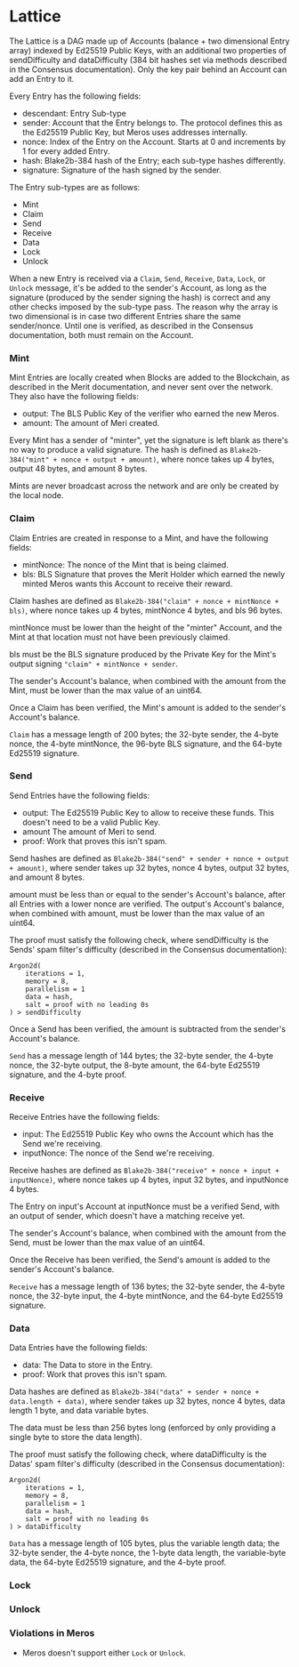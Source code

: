 # Lattice

The Lattice is a DAG made up of Accounts (balance + two dimensional Entry array) indexed by Ed25519 Public Keys, with an additional two properties of sendDifficulty and dataDifficulty (384 bit hashes set via methods described in the Consensus documentation). Only the key pair behind an Account can add an Entry to it.

Every Entry has the following fields:

- descendant: Entry Sub-type
- sender: Account that the Entry belongs to. The protocol defines this as the Ed25519 Public Key, but Meros uses addresses internally.
- nonce: Index of the Entry on the Account. Starts at 0 and increments by 1 for every added Entry.
- hash: Blake2b-384 hash of the Entry; each sub-type hashes differently.
- signature: Signature of the hash signed by the sender.

The Entry sub-types are as follows:

- Mint
- Claim
- Send
- Receive
- Data
- Lock
- Unlock

When a new Entry is received via a `Claim`, `Send`, `Receive`, `Data`, `Lock`, or `Unlock` message, it's be added to the sender's Account, as long as the signature (produced by the sender signing the hash) is correct and any other checks imposed by the sub-type pass. The reason why the array is two dimensional is in case two different Entries share the same sender/nonce. Until one is verified, as described in the Consensus documentation, both must remain on the Account.

### Mint

Mint Entries are locally created when Blocks are added to the Blockchain, as described in the Merit documentation, and never sent over the network. They also have the following fields:

- output: The BLS Public Key of the verifier who earned the new Meros.
- amount: The amount of Meri created.

Every Mint has a sender of "minter", yet the signature is left blank as there's no way to produce a valid signature. The hash is defined as `Blake2b-384("mint" + nonce + output + amount)`, where nonce takes up 4 bytes, output 48 bytes, and amount 8 bytes.

Mints are never broadcast across the network and are only be created by the local node.

### Claim

Claim Entries are created in response to a Mint, and have the following fields:

- mintNonce: The nonce of the Mint that is being claimed.
- bls: BLS Signature that proves the Merit Holder which earned the newly minted Meros wants this Account to receive their reward.

Claim hashes are defined as `Blake2b-384("claim" + nonce + mintNonce + bls)`, where nonce takes up 4 bytes, mintNonce 4 bytes, and bls 96 bytes.

mintNonce must be lower than the height of the "minter" Account, and the Mint at that location must not have been previously claimed.

bls must be the BLS signature produced by the Private Key for the Mint's output signing `"claim" + mintNonce + sender`.

The sender's Account's balance, when combined with the amount from the Mint, must be lower than the max value of an uint64.

Once a Claim has been verified, the Mint's amount is added to the sender's Account's balance.

`Claim` has a message length of 200 bytes; the 32-byte sender, the 4-byte nonce, the 4-byte mintNonce, the 96-byte BLS signature, and the 64-byte Ed25519 signature.

### Send

Send Entries have the following fields:

- output: The Ed25519 Public Key to allow to receive these funds. This doesn't need to be a valid Public Key.
- amount The amount of Meri to send.
- proof: Work that proves this isn't spam.

Send hashes are defined as `Blake2b-384("send" + sender + nonce + output + amount)`, where sender takes up 32 bytes, nonce 4 bytes, output 32 bytes, and amount 8 bytes.

amount must be less than or equal to the sender's Account's balance, after all Entries with a lower nonce are verified. The output's Account's balance, when combined with amount, must be lower than the max value of an uint64.

The proof must satisfy the following check, where sendDifficulty is the Sends' spam filter's difficulty (described in the Consensus documentation):

```
Argon2d(
    iterations = 1,
    memory = 8,
    parallelism = 1
    data = hash,
    salt = proof with no leading 0s
) > sendDifficulty
```

Once a Send has been verified, the amount is subtracted from the sender's Account's balance.

`Send` has a message length of 144 bytes; the 32-byte sender, the 4-byte nonce, the 32-byte output, the 8-byte amount, the 64-byte Ed25519 signature, and the 4-byte proof.

### Receive

Receive Entries have the following fields:

- input: The Ed25519 Public Key who owns the Account which has the Send we're receiving.
- inputNonce: The nonce of the Send we're receiving.

Receive hashes are defined as `Blake2b-384("receive" + nonce + input + inputNonce)`, where nonce takes up 4 bytes, input 32 bytes, and inputNonce 4 bytes.

The Entry on input's Account at inputNonce must be a verified Send, with an output of sender, which doesn't have a matching receive yet.

The sender's Account's balance, when combined with the amount from the Send, must be lower than the max value of an uint64.

Once the Receive has been verified, the Send's amount is added to the sender's Account's balance.

`Receive` has a message length of 136 bytes; the 32-byte sender, the 4-byte nonce, the 32-byte input, the 4-byte mintNonce, and the 64-byte Ed25519 signature.

### Data

Data Entries have the following fields:

- data: The Data to store in the Entry.
- proof: Work that proves this isn't spam.

Data hashes are defined as `Blake2b-384("data" + sender + nonce + data.length + data)`, where sender takes up 32 bytes, nonce 4 bytes, data length 1 byte, and data variable bytes.

The data must be less than 256 bytes long (enforced by only providing a single byte to store the data length).

The proof must satisfy the following check, where dataDifficulty is the Datas' spam filter's difficulty (described in the Consensus documentation):

```
Argon2d(
    iterations = 1,
    memory = 8,
    parallelism = 1
    data = hash,
    salt = proof with no leading 0s
) > dataDifficulty
```

`Data` has a message length of 105 bytes, plus the variable length data; the 32-byte sender, the 4-byte nonce, the 1-byte data length, the variable-byte data, the 64-byte Ed25519 signature, and the 4-byte proof.

### Lock

### Unlock

### Violations in Meros

- Meros doesn't support either `Lock` or `Unlock`.
